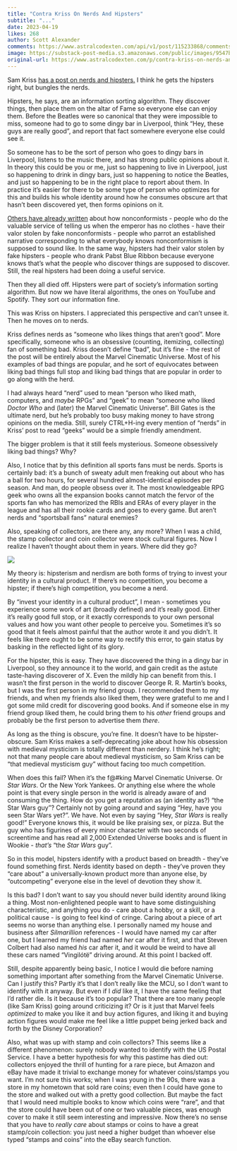 ```yaml
---
title: "Contra Kriss On Nerds And Hipsters"
subtitle: "..."
date: 2023-04-19
likes: 268
author: Scott Alexander
comments: https://www.astralcodexten.com/api/v1/post/115233868/comments?&all_comments=true
image: https://substack-post-media.s3.amazonaws.com/public/images/9547b2b8-2758-4584-92cf-d40795991571_1920x1080.jpeg
original-url: https://www.astralcodexten.com/p/contra-kriss-on-nerds-and-hipsters
---
```

Sam Kriss [has a post on nerds and hipsters.](https://samkriss.substack.com/p/all-the-nerds-are-dead) I think he gets the hipsters right, but bungles the nerds.

Hipsters, he says, are an information sorting algorithm. They discover things, then place them on the altar of Fame so everyone else can enjoy them. Before the Beatles were so canonical that they were impossible to miss, someone had to go to some dingy bar in Liverpool, think “Hey, these guys are really good”, and report that fact somewhere everyone else could see it.

So someone has to be the sort of person who goes to dingy bars in Liverpool, listens to the music there, and has strong public opinions about it. In theory this could be you or me, just so happening to live in Liverpool, just so happening to drink in dingy bars, just so happening to notice the Beatles, and just so happening to be in the right place to report about them. In practice it’s easier for there to be some type of person who optimizes for this and builds his whole identity around how he consumes obscure art that hasn’t been discovered yet, then forms opinions on it.

[Others have already written](https://www.lesswrong.com/posts/CEGnJBHmkcwPTysb7/lonely-dissent) about how nonconformists - people who do the valuable service of telling us when the emperor has no clothes - have their valor stolen by fake nonconformists - people who parrot an established narrative corresponding to what everybody knows nonconformism is supposed to sound like. In the same way, hipsters had their valor stolen by fake hipsters - people who drank Pabst Blue Ribbon because everyone knows that’s what the people who discover things are supposed to discover. Still, the real hipsters had been doing a useful service.

Then they all died off. Hipsters were part of society’s information sorting algorithm. But now we have literal algorithms, the ones on YouTube and Spotify. They sort our information fine.

This was Kriss on hipsters. I appreciated this perspective and can’t unsee it. Then he moves on to nerds.

Kriss defines nerds as “someone who likes things that aren’t good”. More specifically, someone who is an obsessive (counting, itemizing, collecting) fan of something bad. Kriss doesn’t define “bad”, but it’s fine - the rest of the post will be entirely about the Marvel Cinematic Universe. Most of his examples of bad things are popular, and he sort of equivocates between liking bad things full stop and liking bad things that are popular in order to go along with the herd.

I had always heard “nerd” used to mean “person who liked math, computers, and _maybe_ RPGs” and “geek” to mean “someone who liked _Doctor Who_ and (later) the Marvel Cinematic Universe”. Bill Gates is the ultimate nerd, but he’s probably too busy making money to have strong opinions on the media. Still, surely CTRL+H-ing every mention of “nerds” in Kriss’ post to read “geeks” would be a simple friendly amendment.

The bigger problem is that it still feels mysterious. Someone obsessively liking bad things? Why?

Also, I notice that by this definition all sports fans must be nerds. Sports is certainly bad: it’s a bunch of sweaty adult men freaking out about who has a ball for two hours, for several hundred almost-identical episodes per season. And man, do people obsess over it. The most knowledgeable RPG geek who owns all the expansion books cannot match the fervor of the sports fan who has memorized the RBIs and ERAs of every player in the league and has all their rookie cards and goes to every game. But aren’t nerds and “sportsball fans” natural enemies?

Also, speaking of collectors, are there any, any more? When I was a child, the stamp collector and coin collector were stock cultural figures. Now I realize I haven’t thought about them in years. Where did they go?

[![](https://substackcdn.com/image/fetch/w_1456,c_limit,f_auto,q_auto:good,fl_progressive:steep/https%3A%2F%2Fsubstack-post-media.s3.amazonaws.com%2Fpublic%2Fimages%2Fa7a0418a-649b-42e3-a1ad-dc6eba2556b3_1108x444.png)](https://substackcdn.com/image/fetch/f_auto,q_auto:good,fl_progressive:steep/https%3A%2F%2Fsubstack-post-media.s3.amazonaws.com%2Fpublic%2Fimages%2Fa7a0418a-649b-42e3-a1ad-dc6eba2556b3_1108x444.png)

My theory is: hipsterism and nerdism are both forms of trying to invest your identity in a cultural product. If there’s no competition, you become a hipster; if there’s high competition, you become a nerd.

By “invest your identity in a cultural product”, I mean - sometimes you experience some work of art (broadly defined) and it’s really good. Either it’s really good full stop, or it exactly corresponds to your own personal values and how you want other people to perceive you. Sometimes it’s so good that it feels almost painful that the author wrote it and you didn’t. It feels like there ought to be some way to rectify this error, to gain status by basking in the reflected light of its glory. 

For the hipster, this is easy. They have discovered the thing in a dingy bar in Liverpool, so they announce it to the world, and gain credit as the astute taste-having discoverer of X. Even the mildly hip can benefit from this. I wasn’t the first person in the world to discover George R. R. Martin’s books, but I was the first person in my friend group. I recommended them to my friends, and when my friends also liked them, they were grateful to me and I got some mild credit for discovering good books. And if someone else in my friend group liked them, he could bring them to his _other_ friend groups and probably be the first person to advertise them _there_.

As long as the thing is obscure, you’re fine. It doesn’t have to be hipster-obscure. Sam Kriss makes a self-deprecating joke about how his obsession with medieval mysticism is totally different than nerdery. I think he’s right; not that many people care about medieval mysticism, so Sam Kriss can be “that medieval mysticism guy” without facing too much competition.

When does this fail? When it’s the f@#king Marvel Cinematic Universe. Or _Star Wars_. Or the New York Yankees. Or anything else where the whole point is that every single person in the world is already aware of and consuming the thing. How do you get a reputation as (an identity as?) “the Star Wars guy”? Certainly not by going around and saying “Hey, have you seen Star Wars yet?”. We have. Not even by saying “Hey, _Star Wars_ is really good!” Everyone knows this, it would be like praising sex, or pizza. But the guy who has figurines of every minor character with two seconds of screentime and has read all 2,000 Extended Universe books and is fluent in Wookie - _that’s_ “the _Star Wars_ guy”.

So in this model, hipsters identify with a product based on breadth - they’ve found something first. Nerds identity based on depth - they’ve proven they “care about” a universally-known product more than anyone else, by “outcompeting” everyone else in the level of devotion they show it.

Is this bad? I don’t want to say you should never build identity around liking a thing. Most non-enlightened people want to have some distinguishing characteristic, and anything you do - care about a hobby, or a skill, or a political cause - is going to feel kind of cringe. Caring about a piece of art seems no worse than anything else. I personally named my house and business after _Silmarillion_ references - I would have named my car after one, but I learned my friend had named _her_ car after it first, and that Steven Colbert had also named _his_ car after it, and it would be weird to have all these cars named “Vingilótë” driving around. At this point I backed off.

Still, despite apparently being basic, I notice I would die before naming something important after something from the Marvel Cinematic Universe. Can I justify this? Partly it’s that I don’t really like the MCU, so I don’t want to identify with it anyway. But even if I _did_ like it, I have the same feeling that I’d rather die. Is it because it’s too popular? That there are too many people (like Sam Kriss) going around criticizing it? Or is it just that Marvel feels _optimized_ to make you like it and buy action figures, and liking it and buying action figures would make me feel like a little puppet being jerked back and forth by the Disney Corporation?

Also, what was up with stamp and coin collectors? This seems like a different phenomenon: surely nobody wanted to identify with the US Postal Service. I have a better hypothesis for why this pastime has died out: collectors enjoyed the thrill of hunting for a rare piece, but Amazon and eBay have made it trivial to exchange money for whatever coins/stamps you want. I’m not sure this works; when I was young in the 90s, there was a store in my hometown that sold rare coins; even then I could have gone to the store and walked out with a pretty good collection. But maybe the fact that I would need multiple books to know which coins were “rare”, and that the store could have been out of one or two valuable pieces, was enough cover to make it still seem interesting and impressive. Now there’s no sense that you have to _really care_ about stamps or coins to have a great stamp/coin collection: you just need a higher budget than whoever else typed “stamps and coins” into the eBay search function.
